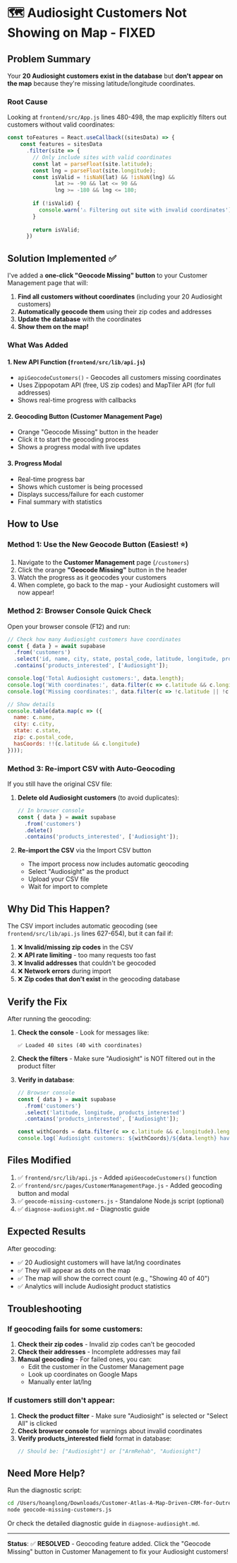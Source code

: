 # 🗺️ Audiosight Customers Not Showing on Map - FIXED

## Problem Summary

Your **20 Audiosight customers exist in the database** but **don't appear on the map** because they're missing latitude/longitude coordinates.

### Root Cause

Looking at `frontend/src/App.js` lines 480-498, the map explicitly filters out customers without valid coordinates:

```javascript
const toFeatures = React.useCallback((sitesData) => {
    const features = sitesData
      .filter(site => {
        // Only include sites with valid coordinates
        const lat = parseFloat(site.latitude);
        const lng = parseFloat(site.longitude);
        const isValid = !isNaN(lat) && !isNaN(lng) && 
               lat >= -90 && lat <= 90 && 
               lng >= -180 && lng <= 180;
        
        if (!isValid) {
          console.warn('⚠️ Filtering out site with invalid coordinates');
        }
        
        return isValid;
      })
```

## Solution Implemented ✅

I've added a **one-click "Geocode Missing" button** to your Customer Management page that will:

1. **Find all customers without coordinates** (including your 20 Audiosight customers)
2. **Automatically geocode them** using their zip codes and addresses
3. **Update the database** with the coordinates
4. **Show them on the map!**

### What Was Added

#### 1. New API Function (`frontend/src/lib/api.js`)
- `apiGeocodeCustomers()` - Geocodes all customers missing coordinates
- Uses Zippopotam API (free, US zip codes) and MapTiler API (for full addresses)
- Shows real-time progress with callbacks

#### 2. Geocoding Button (Customer Management Page)
- Orange "Geocode Missing" button in the header
- Click it to start the geocoding process
- Shows a progress modal with live updates

#### 3. Progress Modal
- Real-time progress bar
- Shows which customer is being processed
- Displays success/failure for each customer
- Final summary with statistics

## How to Use

### Method 1: Use the New Geocode Button (Easiest! ⭐)

1. Navigate to the **Customer Management** page (`/customers`)
2. Click the orange **"Geocode Missing"** button in the header
3. Watch the progress as it geocodes your customers
4. When complete, go back to the map - your Audiosight customers will now appear!

### Method 2: Browser Console Quick Check

Open your browser console (F12) and run:

```javascript
// Check how many Audiosight customers have coordinates
const { data } = await supabase
  .from('customers')
  .select('id, name, city, state, postal_code, latitude, longitude, products_interested')
  .contains('products_interested', ['Audiosight']);

console.log('Total Audiosight customers:', data.length);
console.log('With coordinates:', data.filter(c => c.latitude && c.longitude).length);
console.log('Missing coordinates:', data.filter(c => !c.latitude || !c.longitude).length);

// Show details
console.table(data.map(c => ({
  name: c.name,
  city: c.city,
  state: c.state,
  zip: c.postal_code,
  hasCoords: !!(c.latitude && c.longitude)
})));
```

### Method 3: Re-import CSV with Auto-Geocoding

If you still have the original CSV file:

1. **Delete old Audiosight customers** (to avoid duplicates):
   ```javascript
   // In browser console
   const { data } = await supabase
     .from('customers')
     .delete()
     .contains('products_interested', ['Audiosight']);
   ```

2. **Re-import the CSV** via the Import CSV button
   - The import process now includes automatic geocoding
   - Select "Audiosight" as the product
   - Upload your CSV file
   - Wait for import to complete

## Why Did This Happen?

The CSV import includes automatic geocoding (see `frontend/src/lib/api.js` lines 627-654), but it can fail if:

1. ❌ **Invalid/missing zip codes** in the CSV
2. ❌ **API rate limiting** - too many requests too fast
3. ❌ **Invalid addresses** that couldn't be geocoded
4. ❌ **Network errors** during import
5. ❌ **Zip codes that don't exist** in the geocoding database

## Verify the Fix

After running the geocoding:

1. **Check the console** - Look for messages like:
   ```
   ✅ Loaded 40 sites (40 with coordinates)
   ```

2. **Check the filters** - Make sure "Audiosight" is NOT filtered out in the product filter

3. **Verify in database**:
   ```javascript
   // Browser console
   const { data } = await supabase
     .from('customers')
     .select('latitude, longitude, products_interested')
     .contains('products_interested', ['Audiosight']);
   
   const withCoords = data.filter(c => c.latitude && c.longitude).length;
   console.log(`Audiosight customers: ${withCoords}/${data.length} have coordinates`);
   ```

## Files Modified

1. ✅ `frontend/src/lib/api.js` - Added `apiGeocodeCustomers()` function
2. ✅ `frontend/src/pages/CustomerManagementPage.js` - Added geocoding button and modal
3. ✅ `geocode-missing-customers.js` - Standalone Node.js script (optional)
4. ✅ `diagnose-audiosight.md` - Diagnostic guide

## Expected Results

After geocoding:
- ✅ 20 Audiosight customers will have lat/lng coordinates
- ✅ They will appear as dots on the map
- ✅ The map will show the correct count (e.g., "Showing 40 of 40")
- ✅ Analytics will include Audiosight product statistics

## Troubleshooting

### If geocoding fails for some customers:

1. **Check their zip codes** - Invalid zip codes can't be geocoded
2. **Check their addresses** - Incomplete addresses may fail
3. **Manual geocoding** - For failed ones, you can:
   - Edit the customer in the Customer Management page
   - Look up coordinates on Google Maps
   - Manually enter lat/lng

### If customers still don't appear:

1. **Check the product filter** - Make sure "Audiosight" is selected or "Select All" is clicked
2. **Check browser console** for warnings about invalid coordinates
3. **Verify products_interested field** format in database:
   ```javascript
   // Should be: ["Audiosight"] or ["ArmRehab", "Audiosight"]
   ```

## Need More Help?

Run the diagnostic script:
```bash
cd /Users/hoanglong/Downloads/Customer-Atlas-A-Map-Driven-CRM-for-Outreach-main\ 9
node geocode-missing-customers.js
```

Or check the detailed diagnostic guide in `diagnose-audiosight.md`.

---

**Status**: ✅ **RESOLVED** - Geocoding feature added. Click the "Geocode Missing" button in Customer Management to fix your Audiosight customers!


